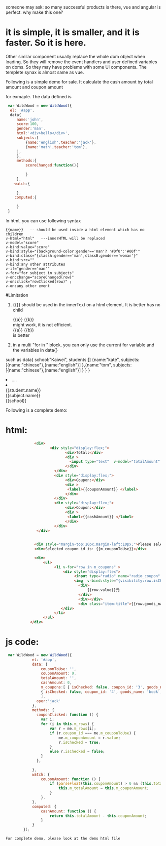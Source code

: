 someone may ask: so many successful products is there, vue and angular is perfect. why make this one?
# it is simple, it is smaller, and it is faster. So it is here.
Other similar component usually replace the whole dom object when loading. So they will remove the event handlers and user defined variables on doms. So they may have problems with some UI components. The templete synax is almost same as vue.

Following is a simple demo for sale. It calculate the cash amount by total amount and coupon amount

for exmaple. The data defined is 
```javascript
 var WildWood = new WildWood({
  el: '#app',
  data{ 
     name:'john',
 	 score:100,
	 gender:'man',
	 html:'<div>hello</div>',
	 subjects:[
	 	 {name:'english',teacher:'jack'},
		 {name:'math',teacher:'tom'}, 
	 ],
	 },
     methods:{
	 	 scoreChanged:function(){
		 
		 }
	 },
    watch:{
	     
	 },
    computed:{
	 
	 }
 }
 ```

 In html, you can use following syntax
 ```
{{name}}   -- should be used inside a html element which has no children
v-html="html"   ---innerHTML will be replaced
v-model="score"   
v-bind:value="score"  
v-bind:style="{background-color:gender=='man'? '#0f0':'#00f'"  
v-bind:class="{classA:gender=='man',classB:gender=='woman'}"  
v-bind:src=""
v-bind:any other attributes
v-if="gender=='man'"  
v-for="for subject in subjects" 
v-on:change="scoreChanged(row)" 
v-on:click="rowClicked(row)" ;
v-on:any other event
```

#Limitation

 1. {{}} should be used in the innerText on a html element. It is better has no child
    
      <div>
	      {{a}} <span>{{b}}</span> 
	  </div> might work, it is not efficient. 
	  <div>
	      <span>{{a}}</span> <span>{{b}}</span> 
	  </div>  is better
 2. in a multi "for in " block. you can only use the current for variable and the variables in data{}

 such as 
   data{
       school:"Kaiwei",
   	   students:[]
	   	   {name:"kate",
		     subjects:[{name:"chinese"},{name:"english"}]
		   },{name:"tom",
		      subjects:[{name:"chinese"},{name:"english"}]
		   }
	   }
   }
   <li v-for="for student in students">
          ....
	 <li  v-for="for subject in student.subjects">
	        <div>{{student.name}}</div> <!--not allowed -->
			 <div>{{subject.name}}</div> <!-- OK -->
			 <div>{{school}}</div> <!--OK-->
	 </li>


Following is a complete demo:

# html:
 ```html
              <div> 
                     <div style="display:flex;">
                            <div>Total:</div>
							<div >
							  <input type="text"  v-model="totalAmount" placeholder="Please input" > 
							</div> 
                       </div>
                       <div style="display:flex;">
                            <div>Coupon:</div>
							<div >
							 <label>{{couponAmount}} </label>  
							</div> 
                       </div>
					   <div style="display:flex;">
                            <div>Coupon:</div>
							<div >
							 <label>{{cashAmount}} </label>  
							</div> 
                       </div> 
               </div>
    
            
              <div style="margin-top:10px;margin-left:10px;">Please select a coupon</div> 
              <div>Selected coupon id is: {{m_couponToUse}}</div>

              <div> 
                  <ul>
                       <li v-for="row in m_coupons" > 
					       <div style="display:flex">
                                <input type="radio" name="radio_coupon" style="" v-on:change ="couponClicked();" v-bind:value="row.coupon_id" v-model="m_couponToUse" /> 
                                <img  v-bind:style="{visibility:row.isChecked?'visible':'hidden'}" style="width:32px;height:32px;" src="check.svg"/> 
                                  <div>
                                      {{row.value}}元
                                  </div>
                                  <div></div>
                                  <div class="item-title">{{row.goods_name}}</div>
						  </div> 
                       </li>
                  </ul>
			</div>
```

# js code:

```javascript
 var WildWood = new WildWood({
            el: '#app',
            data: { 
				couponToUse: '',
				couponAmount: 0,
				totalAmount: '',
				cashAmount: 0, 
			    m_coupons:[ { isChecked: false, coupon_id: '3', goods_name: 'cup', value: '30' },
				{ isChecked: false, coupon_id: '4', goods_name: 'book', value: '40' }
				],
			  oper:'jack'
			},
            methods: {
			  couponClicked: function () {
				var i;
				for (i in this.m_rows) {
					var r = me.m_rows[i];
					if (r.coupon_id === me.m_couponToUse) {
						me.m_couponAmount = r.value;
						r.isChecked = true;
					}
					else r.isChecked = false;
				}
			  },
		
			},
            watch: {
                couponAmount: function () {
                    if (parseFloat(this.couponAmount) > 0 && (this.totalAmount === '' || this.m_totalAmount < this.m_couponAmount)) {
                        this.m_totalAmount = this.m_couponAmount;
                    }
                },
            },
            computed: {
                cashAmount: function () { 
                    return this.totalAmount - this.couponAmount; 
                }
            }
        });  
```
	 
	For complete demo, please look at the demo html file
